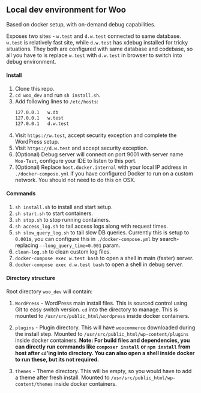 ## Local dev environment for Woo

Based on docker setup, with on-demand debug capabilities.

Exposes two sites - `w.test` and `d.w.test` connected to same database. `w.test` is relatively fast site, while `d.w.test` has xdebug installed for tricky situations. They both are configured with same database and codebase, so all you have to is replace `w.test` with `d.w.test` in browser to switch into debug environment.

#### Install

1. Clone this repo.
1. `cd woo_dev` and run `sh install.sh`.
1. Add following lines to `/etc/hosts`:
    ```bash
    127.0.0.1	w.db
    127.0.0.1	w.test
    127.0.0.1	d.w.test
    ```
1. Visit `https://w.test`, accept security exception and complete the WordPress setup.
1. Visit `https://d.w.test` and accept security exception.
1. (Optional) Debug server will connect on port 9001 with server name `Woo-Test`, configure your IDE to listen to this port.
1. (Optional) Replace `host.docker.internal` with your local IP address in `./docker-compose.yml` if you have configured Docker to run on a custom network. You should not need to do this on OSX.

#### Commands

1. `sh install.sh` to install and start setup.
1. `sh start.sh` to start containers.
1. `sh stop.sh` to stop running containers.
1. `sh access_log.sh` to tail access logs along with request times.
1. `sh slow_query_log.sh` to tail slow DB queries. Currently this is setup to `0.001`s, you can configure this in `./docker-compose.yml` by search-replacing `--long_query_time=0.001` param.
1. `clean-log.sh` to clean custom log files.
1. `docker-compose exec w.test bash` to open a shell in main (faster) server.
1. `docker-compose exec d.w.test bash` to open a shell in debug server.

#### Directory structure

Root directory `woo_dev` will contain:

1. `WordPress` - WordPress main install files. This is sourced control using Git to easy switch version. `cd` into the directory to manage. This is mounted to `/usr/src/public_html/wordpress` inside docker containers.

1. `plugins` - Plugin directory. This will have `woocommerce` downloaded during the install step. Mounted to `/usr/src/public_html/wp-content/plugins` inside docker containers.
**Note: For build files and dependencies, you can directly run commands like `composer install` or `npm install` from host after `cd`'ing into directory. You can also open a shell inside docker to run these, but its not required.**

1. `themes` - Theme directory. This will be empty, so you would have to add a theme after fresh install. Mounted to `/usr/src/public_html/wp-content/themes` inside docker containers.
